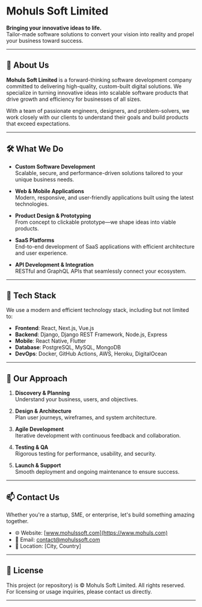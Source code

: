 # Mohuls Soft Limited

**Bringing your innovative ideas to life.**  
Tailor-made software solutions to convert your vision into reality and propel your business toward success.

---

## 🚀 About Us

**Mohuls Soft Limited** is a forward-thinking software development company committed to delivering high-quality, custom-built digital solutions. We specialize in turning innovative ideas into scalable software products that drive growth and efficiency for businesses of all sizes.

With a team of passionate engineers, designers, and problem-solvers, we work closely with our clients to understand their goals and build products that exceed expectations.

---

## 🛠️ What We Do

- **Custom Software Development**  
  Scalable, secure, and performance-driven solutions tailored to your unique business needs.

- **Web & Mobile Applications**  
  Modern, responsive, and user-friendly applications built using the latest technologies.

- **Product Design & Prototyping**  
  From concept to clickable prototype—we shape ideas into viable products.

- **SaaS Platforms**  
  End-to-end development of SaaS applications with efficient architecture and user experience.

- **API Development & Integration**  
  RESTful and GraphQL APIs that seamlessly connect your ecosystem.

---

## 🧠 Tech Stack

We use a modern and efficient technology stack, including but not limited to:

- **Frontend**: React, Next.js, Vue.js
- **Backend**: Django, Django REST Framework, Node.js, Express
- **Mobile**: React Native, Flutter
- **Database**: PostgreSQL, MySQL, MongoDB
- **DevOps**: Docker, GitHub Actions, AWS, Heroku, DigitalOcean

---

## 🤝 Our Approach

1. **Discovery & Planning**  
   Understand your business, users, and objectives.

2. **Design & Architecture**  
   Plan user journeys, wireframes, and system architecture.

3. **Agile Development**  
   Iterative development with continuous feedback and collaboration.

4. **Testing & QA**  
   Rigorous testing for performance, usability, and security.

5. **Launch & Support**  
   Smooth deployment and ongoing maintenance to ensure success.

---

## 📫 Contact Us

Whether you're a startup, SME, or enterprise, let's build something amazing together.

- 🌐 Website: [www.mohulssoft.com](https://www.mohuls.com)
- 📧 Email: contact@mohulssoft.com
- 📍 Location: [City, Country]

---

## 📄 License

This project (or repository) is © Mohuls Soft Limited. All rights reserved.  
For licensing or usage inquiries, please contact us directly.

---
